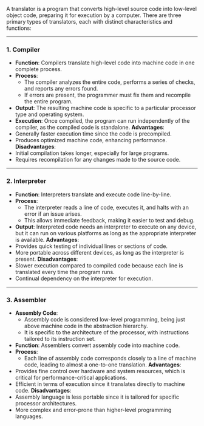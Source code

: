 A translator is a program that converts high-level source code into low-level object code, preparing it for execution by a computer. There are three primary types of translators, each with distinct characteristics and functions:

---
### **1. Compiler**
- **Function**: Compilers translate high-level code into machine code in one complete process.
- **Process**:
    - The compiler analyzes the entire code, performs a series of checks, and reports any errors found.
    - If errors are present, the programmer must fix them and recompile the entire program.
- **Output**: The resulting machine code is specific to a particular processor type and operating system.
- **Execution**: Once compiled, the program can run independently of the compiler, as the compiled code is standalone.
**Advantages**:
- Generally faster execution time since the code is precompiled.
- Produces optimized machine code, enhancing performance.
**Disadvantages**:
- Initial compilation takes longer, especially for large programs.
- Requires recompilation for any changes made to the source code.
---
### **2. Interpreter**
- **Function**: Interpreters translate and execute code line-by-line.
- **Process**:
    - The interpreter reads a line of code, executes it, and halts with an error if an issue arises.
    - This allows immediate feedback, making it easier to test and debug.
- **Output**: Interpreted code needs an interpreter to execute on any device, but it can run on various platforms as long as the appropriate interpreter is available.
**Advantages**:
- Provides quick testing of individual lines or sections of code.
- More portable across different devices, as long as the interpreter is present.
**Disadvantages**:
- Slower execution compared to compiled code because each line is translated every time the program runs.
- Continual dependency on the interpreter for execution.
---
### **3. Assembler**
- **Assembly Code**:
    - Assembly code is considered low-level programming, being just above machine code in the abstraction hierarchy.
    - It is specific to the architecture of the processor, with instructions tailored to its instruction set.
- **Function**: Assemblers convert assembly code into machine code.
- **Process**:
    - Each line of assembly code corresponds closely to a line of machine code, leading to almost a one-to-one translation.
**Advantages**:
- Provides fine control over hardware and system resources, which is critical for performance-critical applications.
- Efficient in terms of execution since it translates directly to machine code.
**Disadvantages**:
- Assembly language is less portable since it is tailored for specific processor architectures.
- More complex and error-prone than higher-level programming languages.
